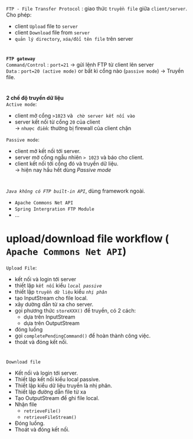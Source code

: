 `FTP - File Transfer Protocol` : giao thức `truyền file` giữa `client/server`. Cho phép:

- client `Upload` file to `server`
- client `Download` file from `server`
- `quản lý directory`, `xóa/đổi tên file` trên server

#

**`FTP gateway`**  
`Command/Control` : `port=21` -> gửi lệnh FTP từ client lên server  
`Data` : `port=20 (active mode)` or bất kì cổng nào (`passive mode`) -> Truyền file.

#

**2 chế độ truyền dữ liệu**  
`Active mode`:

- client mở cổng `>1023` và ` chờ server kết nối vào`
- server kết nối từ cổng `20` của client  
  -> `nhược điểm`: thường bị firewall của client chặn

`Passive mode`:

- client mở kết nối tới server.
- server mở cổng ngẫu nhiên `> 1023` và báo cho client.
- client kết nối tới cổng đó và truyền dữ liệu.  
  -> hiện nay hầu hết dùng _Passive mode_

#

_`Java không có FTP built-in API`_, dùng framework ngoài.

- `Apache Commons Net API`
- `Spring Intergration FTP Module`
- ...

# upload/download file workflow ( `Apache Commons Net API`)

`Upload File`:

- kết nối và login tới server
- thiết lập `kết nối` kiểu _`local passive`_
- thiết lập `truyền dữ liệu` kiểu _`nhị phân`_
- tạo InputStream cho file local.
- xây dường dẫn từ xa cho server.
- gọi phương thức `storeXXX()` để truyền, có 2 cách:
  - dựa trên InputStream
  - dựa trên OutputStream
- đóng luồng
- gọi `completePendingCommand()` để hoàn thành công việc.
- thoát và đóng kết nối.

#

`Download file`

- Kết nối và login tới server.
- Thiết lập kết nối kiểu local passive.
- Thiết lập kiểu dữ liệu truyền là nhị phân.
- Thiết lập đường dẫn file từ xa
- Tạo OutputStream để ghi file local.
- Nhận file
  - `retrieveFile()`
  - `retrieveFileStream()`
- Đóng luồng.
- Thoát và đóng kết nối.
